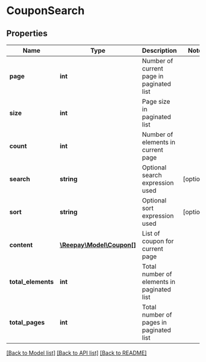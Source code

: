# CouponSearch

## Properties
Name | Type | Description | Notes
------------ | ------------- | ------------- | -------------
**page** | **int** | Number of current page in paginated list |
**size** | **int** | Page size in paginated list |
**count** | **int** | Number of elements in current page |
**search** | **string** | Optional search expression used | [optional]
**sort** | **string** | Optional sort expression used | [optional]
**content** | [**\Reepay\Model\Coupon[]**](Coupon.md) | List of coupon for current page |
**total_elements** | **int** | Total number of elements in paginated list |
**total_pages** | **int** | Total number of pages in paginated list |

[[Back to Model list]](../README.md#documentation-for-models) [[Back to API list]](../README.md#documentation-for-api-endpoints) [[Back to README]](../README.md)


